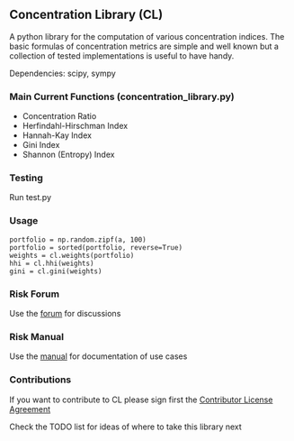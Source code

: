## Concentration Library (CL)

A python library for the computation of various concentration indices.
The basic formulas of concentration metrics are simple and well known but a collection of tested implementations is useful to have handy.

Dependencies: scipy, sympy

### Main Current Functions (concentration_library.py)

* Concentration Ratio
* Herfindahl-Hirschman Index
* Hannah-Kay Index
* Gini Index
* Shannon (Entropy) Index

### Testing 

Run test.py

### Usage

```
portfolio = np.random.zipf(a, 100)    
portfolio = sorted(portfolio, reverse=True)
weights = cl.weights(portfolio)
hhi = cl.hhi(weights)
gini = cl.gini(weights)
```

### Risk Forum 
Use the [forum](https://www.openrisk.eu/commons/forum/viewforum.php?f=20) for discussions

### Risk Manual
Use the [manual](https://www.openrisk.eu/commons/risk_manual/Main_Page) for documentation of use cases

### Contributions

If you want to contribute to CL please sign first the <a href="https://www.clahub.com/agreements/open-risk/OpenCPM">Contributor License Agreement</a>

Check the TODO list for ideas of where to take this library next
